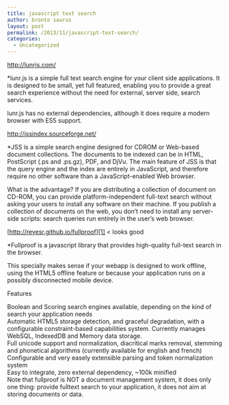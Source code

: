 ```yaml
---
title: javascript text search
author: bronto saurus
layout: post
permalink: /2013/11/javascript-text-search/
categories:
  - Uncategorized
---
```

<http://lunrjs.com/>

*lunr.js is a simple full text search engine for your client side applications. It is designed to be small, yet full featured, enabling you to provide a great search experience without the need for external, server side, search services.</p> 

lunr.js has no external dependencies, although it does require a modern browser with ES5 support.</em>

<http://jssindex.sourceforge.net/>

*JSS is a simple search engine designed for CDROM or Web-based document collections. The documents to be indexed can be in HTML, PostScript (.ps and .ps.gz), PDF, and DjVu. The main feature of JSS is that the query engine and the index are entirely in JavaScript, and therefore require no other software than a JavaScript-enabled Web browser.</p> 

What is the advantage? If you are distributing a collection of document on CD-ROM, you can provide platform-independent full-text search without asking your users to install any software on their machine. If you publish a collection of documents on the web, you don&#8217;t need to install any server-side scripts: search queries run entirely in the user&#8217;s web browser.</em>

[http://reyesr.github.io/fullproof][1] < looks good

*Fullproof is a javascript library that provides high-quality full-text search in the browser.</p> 

This specially makes sense if your webapp is designed to work offline, using the HTML5 offline feature or because your application runs on a possibly disconnected mobile device.

Features

Boolean and Scoring search engines available, depending on the kind of search your application needs  
Automatic HTML5 storage detection, and graceful degradation, with a configurable constraint-based capabilities system. Currently manages WebSQL, IndexedDB and Memory data storage.  
Full unicode support and normalization, diacritical marks removal, stemming and phonetical algorithms (currently available for english and french)  
Configurable and very easely extensible parsing and token normalization system  
Easy to integrate, zero external dependency, ~100k minified  
Note that fullproof is NOT a document management system, it does only one thing: provide fulltext search to your application, it does not aim at storing documents or data.</em>

 [1]: http://reyesr.github.io/fullproof/